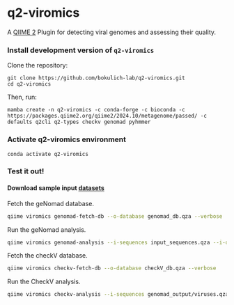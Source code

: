 # q2-viromics

A [QIIME 2](https://qiime2.org) Plugin for detecting viral genomes and assessing their quality.

###  Install development version of `q2-viromics`
Clone the repository:
```shell
git clone https://github.com/bokulich-lab/q2-viromics.git
cd q2-viromics
```

Then, run:

```shell
mamba create -n q2-viromics -c conda-forge -c bioconda -c https://packages.qiime2.org/qiime2/2024.10/metagenome/passed/ -c defaults q2cli q2-types checkv genomad pyhmmer
```

###  Activate q2-viromics environment
```shell
conda activate q2-viromics
```



### Test it out!
#### Download sample input [datasets](https://polybox.ethz.ch/index.php/s/9jlQ4oyDWvWyvpB)

Fetch the geNomad database.
```bash
qiime viromics genomad-fetch-db --o-database genomad_db.qza --verbose
```

Run the geNomad analysis.
```bash
qiime viromics genomad-analysis --i-sequences input_sequences.qza --i-database genomad_db.qza --p-num-threads 8 --p-splits 8 --output-dir genomad_output --verbose
```

Fetch the checkV database.
```bash
qiime viromics checkv-fetch-db --o-database checkV_db.qza --verbose
```

Run the CheckV analysis.
```bash
qiime viromics checkv-analysis --i-sequences genomad_output/viruses.qza --i-database checkV_db.qza --p-num-threads 4 --output-dir checkV_output --verbose
```
